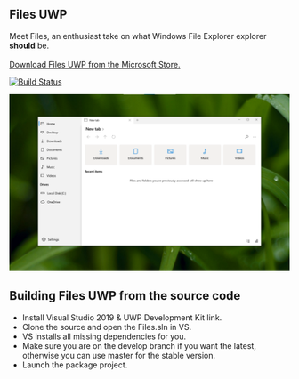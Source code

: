 ## Files UWP
Meet Files, an enthusiast take on what Windows File Explorer explorer <b>should</b> be.
<br/><br/>
<a href="https://www.microsoft.com/store/apps/9NGHP3DX8HDX">Download Files UWP from the Microsoft Store.</a>

[![Build Status](https://dev.azure.com/lukeblevins150823/Files%20UWP/_apis/build/status/Build%20Pipeline?branchName=master)](https://dev.azure.com/lukeblevins150823/Files%20UWP/_build/latest?definitionId=4&branchName=master)

<img src="Files/Assets/FilesHome.png" width="600px">

## Building Files UWP from the source code
- Install Visual Studio 2019 & UWP Development Kit link.
- Clone the source and open the Files.sln in VS.
- VS installs all missing dependencies for you.
- Make sure you are on the develop branch if you want the latest, otherwise you can use master for the stable version.
- Launch the package project.

